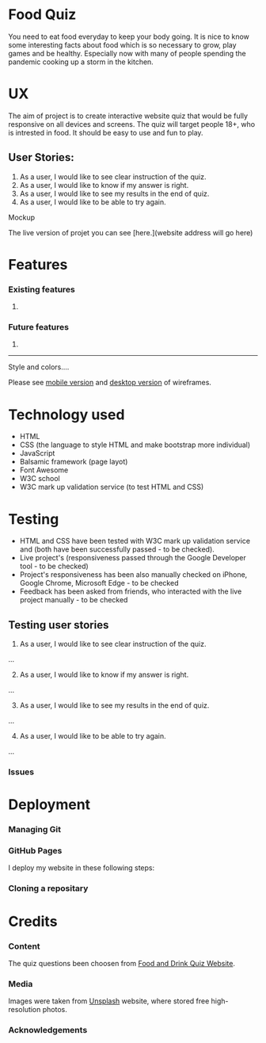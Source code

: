 # Food Quiz #

You need to eat food everyday to keep your body going. It is nice to know some interesting facts about food which is so necessary to grow, 
play games and be healthy. Especially now with many of people spending the pandemic cooking up a storm in the kitchen.

# UX #

The aim of project is to create interactive website quiz that would be fully responsive on all devices and screens. The quiz will target 
people 18+, who is intrested in food. It should be easy to use and fun to play.

## User Stories: ##
1. As a user, I would like to see clear instruction of the quiz.
2. As a user, I would like to know if my answer is right.
3. As a user, I would like to see my results in the end of quiz.
4. As a user, I would like to be able to try again.

Mockup

The live version of projet you can see [here.](website address will go here)

# Features #

### Existing features ###
1.

### Future features ###
1.

***
Style and colors....

Please see [mobile version](...) and [desktop version](.....) of wireframes.

# Technology used #
- HTML 
- CSS (the language to style HTML and make bootstrap more individual)
- JavaScript
- Balsamic framework (page layot)
- Font Awesome
- W3C school
- W3C mark up validation service (to test HTML and CSS)

# Testing #
- HTML and CSS have been tested with W3C mark up validation service and (both have been successfully passed - to be checked).
- Live project's (responsiveness passed through the Google Developer tool - to be checked)
- Project's responsiveness has been also manually checked on iPhone, Google Chrome, Microsoft Edge - to be checked
- Feedback has been asked from friends, who interacted with the live project manually - to be checked

## Testing user stories ##
1. As a user, I would like to see clear instruction of the quiz.

...

2. As a user, I would like to know if my answer is right.

...

3. As a user, I would like to see my results in the end of quiz.

...

4. As a user, I would like to be able to try again.

...

### Issues ###


# Deployment #
### Managing Git ###

### GitHub Pages ###
I deploy my website in these following steps:

### Cloning a repositary ###

# Credits # 

### Content ###
The quiz questions been choosen from [Food and Drink Quiz Website](https://www.funquizzes.uk/food-and-drink-quiz/).

### Media ###
Images were taken from [Unsplash](https://unsplash.com/) website, where stored free high-resolution photos.

### Acknowledgements ###